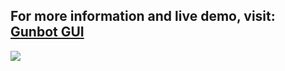 ## For more information and live demo, visit: [Gunbot GUI](https://gunthygui.com)
![](https://gunthygui.com/img/macbook-pro.png)
